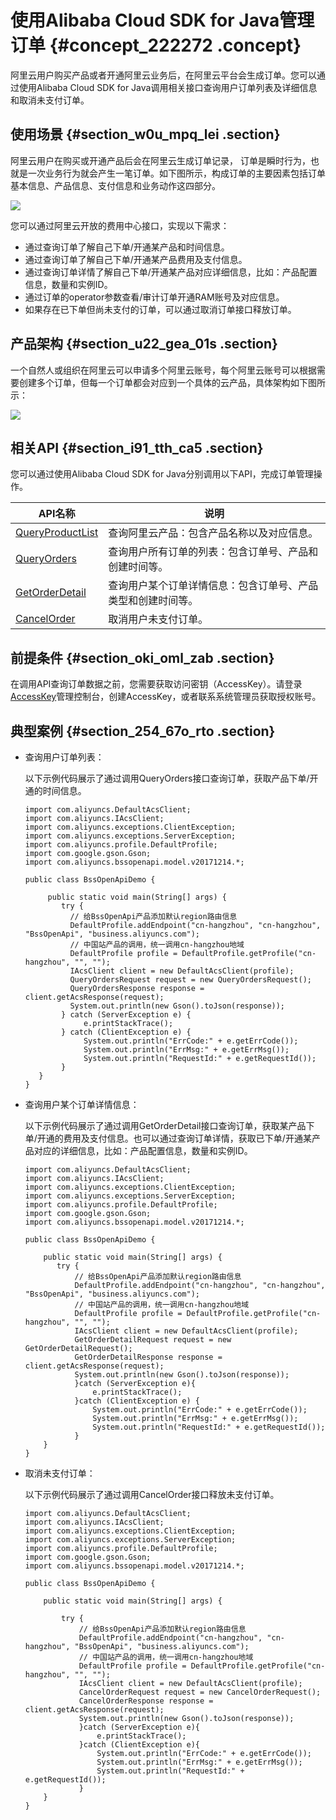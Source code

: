# 使用Alibaba Cloud SDK for Java管理订单 {#concept_222272 .concept}

阿里云用户购买产品或者开通阿里云业务后，在阿里云平台会生成订单。您可以通过使用Alibaba Cloud SDK for Java调用相关接口查询用户订单列表及详细信息和取消未支付订单。

## 使用场景 {#section_w0u_mpq_lei .section}

阿里云用户在购买或开通产品后会在阿里云生成订单记录， 订单是瞬时行为，也就是一次业务行为就会产生一笔订单。如下图所示，构成订单的主要因素包括订单基本信息、产品信息、支付信息和业务动作这四部分。

![](http://static-aliyun-doc.oss-cn-hangzhou.aliyuncs.com/assets/img/189693/155756196346979_zh-CN.png)

您可以通过阿里云开放的费用中心接口，实现以下需求：

-   通过查询订单了解自己下单/开通某产品和时间信息。
-   通过查询订单了解自己下单/开通某产品费用及支付信息。
-   通过查询订单详情了解自己下单/开通某产品对应详细信息，比如：产品配置信息，数量和实例ID。
-   通过订单的operator参数查看/审计订单开通RAM账号及对应信息。
-   如果存在已下单但尚未支付的订单，可以通过取消订单接口释放订单。

## 产品架构 {#section_u22_gea_01s .section}

一个自然人或组织在阿里云可以申请多个阿里云账号，每个阿里云账号可以根据需要创建多个订单，但每一个订单都会对应到一个具体的云产品，具体架构如下图所示：

![](http://static-aliyun-doc.oss-cn-hangzhou.aliyuncs.com/assets/img/189693/155756196346036_zh-CN.png)

## 相关API {#section_i91_tth_ca5 .section}

您可以通过使用Alibaba Cloud SDK for Java分别调用以下API，完成订单管理操作。

|API名称|说明|
|-----|--|
|[QueryProductList](https://help.aliyun.com/document_detail/95984.html?spm=a2c4g.11186623.6.553.54d26b94Fg6uAh)|查询阿里云产品：包含产品名称以及对应信息。|
|[QueryOrders](https://help.aliyun.com/document_detail/89079.html?spm=a2c4g.11174283.6.609.2b515467TptaeA)|查询用户所有订单的列表：包含订单号、产品和创建时间等。|
|[GetOrderDetail](https://help.aliyun.com/document_detail/89084.html?spm=a2c4g.11186623.6.610.7ec3254cePhErA)|查询用户某个订单详情信息：包含订单号、产品类型和创建时间等。|
|[CancelOrder](https://help.aliyun.com/document_detail/113020.html?spm=a2c4g.11186623.6.611.45d555a6iZ9FxO)|取消用户未支付订单。|

## 前提条件 {#section_oki_oml_zab .section}

在调用API查询订单数据之前，您需要获取访问密钥（AccessKey）。请登录[AccessKey](https://usercenter.console.aliyun.com/#/manage/ak)管理控制台，创建AccessKey，或者联系系统管理员获取授权账号。

## 典型案例 {#section_254_67o_rto .section}

-   查询用户订单列表：

    以下示例代码展示了通过调用QueryOrders接口查询订单，获取产品下单/开通的时间信息。

    ``` {#codeblock_ojq_cdw_cov}
    import com.aliyuncs.DefaultAcsClient;
    import com.aliyuncs.IAcsClient;
    import com.aliyuncs.exceptions.ClientException;
    import com.aliyuncs.exceptions.ServerException;
    import com.aliyuncs.profile.DefaultProfile;
    import com.google.gson.Gson;
    import com.aliyuncs.bssopenapi.model.v20171214.*;
    
    public class BssOpenApiDemo {
    
         public static void main(String[] args) {
            try {
              // 给BssOpenApi产品添加默认region路由信息
              DefaultProfile.addEndpoint("cn-hangzhou", "cn-hangzhou", "BssOpenApi", "business.aliyuncs.com");
              // 中国站产品的调用，统一调用cn-hangzhou地域
              DefaultProfile profile = DefaultProfile.getProfile("cn-hangzhou", "", "");
              IAcsClient client = new DefaultAcsClient(profile);
              QueryOrdersRequest request = new QueryOrdersRequest();
              QueryOrdersResponse response = client.getAcsResponse(request);
              System.out.println(new Gson().toJson(response));
            } catch (ServerException e) {
                 e.printStackTrace();
            } catch (ClientException e) {
                 System.out.println("ErrCode:" + e.getErrCode());
                 System.out.println("ErrMsg:" + e.getErrMsg());
                 System.out.println("RequestId:" + e.getRequestId());
            }
       }
    }
    ```

-   查询用户某个订单详情信息：

    以下示例代码展示了通过调用GetOrderDetail接口查询订单，获取某产品下单/开通的费用及支付信息。也可以通过查询订单详情，获取已下单/开通某产品对应的详细信息，比如：产品配置信息，数量和实例ID。

    ``` {#codeblock_hj3_x5v_hcr}
    import com.aliyuncs.DefaultAcsClient;
    import com.aliyuncs.IAcsClient;
    import com.aliyuncs.exceptions.ClientException;
    import com.aliyuncs.exceptions.ServerException;
    import com.aliyuncs.profile.DefaultProfile;
    import com.google.gson.Gson;
    import com.aliyuncs.bssopenapi.model.v20171214.*;
    
    public class BssOpenApiDemo {
    
        public static void main(String[] args) {
           try {
               // 给BssOpenApi产品添加默认region路由信息
               DefaultProfile.addEndpoint("cn-hangzhou", "cn-hangzhou", "BssOpenApi", "business.aliyuncs.com");
               // 中国站产品的调用，统一调用cn-hangzhou地域
               DefaultProfile profile = DefaultProfile.getProfile("cn-hangzhou", "", "");
               IAcsClient client = new DefaultAcsClient(profile);
               GetOrderDetailRequest request = new GetOrderDetailRequest();
               GetOrderDetailResponse response = client.getAcsResponse(request);
               System.out.println(new Gson().toJson(response));
               }catch (ServerException e){
                   e.printStackTrace();
               }catch (ClientException e) {
                   System.out.println("ErrCode:" + e.getErrCode());
                   System.out.println("ErrMsg:" + e.getErrMsg());
                   System.out.println("RequestId:" + e.getRequestId());
               }
        }
    }                    
    ```

-   取消未支付订单：

    以下示例代码展示了通过调用CancelOrder接口释放未支付订单。

    ``` {#codeblock_aew_qv7_z70}
    import com.aliyuncs.DefaultAcsClient;
    import com.aliyuncs.IAcsClient;
    import com.aliyuncs.exceptions.ClientException;
    import com.aliyuncs.exceptions.ServerException;
    import com.aliyuncs.profile.DefaultProfile;
    import com.google.gson.Gson;
    import com.aliyuncs.bssopenapi.model.v20171214.*;
    
    public class BssOpenApiDemo {
    
        public static void main(String[] args) {
    
            try {
                // 给BssOpenApi产品添加默认region路由信息
                DefaultProfile.addEndpoint("cn-hangzhou", "cn-hangzhou", "BssOpenApi", "business.aliyuncs.com");
                // 中国站产品的调用，统一调用cn-hangzhou地域
                DefaultProfile profile = DefaultProfile.getProfile("cn-hangzhou", "", "");
                IAcsClient client = new DefaultAcsClient(profile);
                CancelOrderRequest request = new CancelOrderRequest();
                CancelOrderResponse response = client.getAcsResponse(request);
                System.out.println(new Gson().toJson(response));
                }catch (ServerException e){
                    e.printStackTrace();
                }catch (ClientException e){
                    System.out.println("ErrCode:" + e.getErrCode());
                    System.out.println("ErrMsg:" + e.getErrMsg());
                    System.out.println("RequestId:" + e.getRequestId());
                }
        }
    }
    ```


